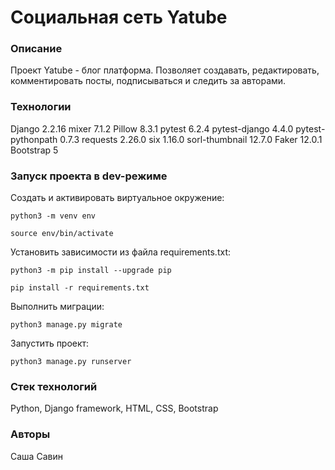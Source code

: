 # Cоциальная сеть Yatube
### Описание
Проект Yatube - блог платформа. Позволяет создавать, редактировать, комментировать посты, подписываться и следить за авторами. 
### Технологии
Django 2.2.16
mixer 7.1.2
Pillow 8.3.1
pytest 6.2.4
pytest-django 4.4.0
pytest-pythonpath 0.7.3
requests 2.26.0
six 1.16.0
sorl-thumbnail 12.7.0
Faker 12.0.1
Bootstrap 5
### Запуск проекта в dev-режиме
Cоздать и активировать виртуальное окружение:
```
python3 -m venv env
```
```
source env/bin/activate
```
Установить зависимости из файла requirements.txt:
```
python3 -m pip install --upgrade pip
```
```
pip install -r requirements.txt
```
Выполнить миграции:
```
python3 manage.py migrate
```
Запустить проект:
```
python3 manage.py runserver
```
### Стек технологий
Python, Django framework, HTML, CSS, Bootstrap 
### Авторы
 Саша Савин
